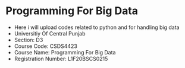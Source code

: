 # Programming For Big Data
- Here i will upload codes related to python and for handling big data
- Universitiy Of Central Punjab
- Section: D3
- Course Code: CSDS4423
- Course Name: Programming For Big Data
- Registration Number: L1F20BSCS0215
